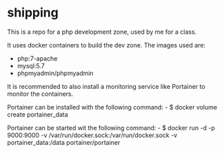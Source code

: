 # shipping
This is a repo for a php development zone, used by me for a class.

It uses docker containers to build the dev zone.
The images used are:
  - php:7-apache
  - mysql:5.7
  - phpmyadmin/phpmyadmin

It is recommended to also install a monitoring service like Portainer to monitor the containers.
  
  Portainer can be installed with the following command:
    - $ docker volume create portainer_data
  
  Portainer can be started wit the following command:
    - $ docker run -d -p 9000:9000 -v /var/run/docker.sock:/var/run/docker.sock -v portainer_data:/data portainer/portainer
